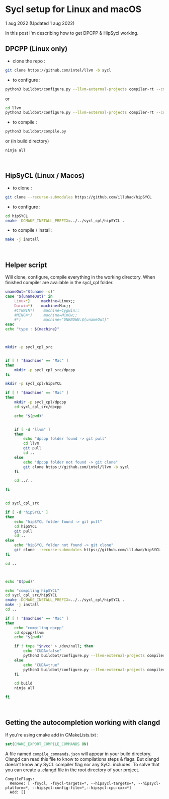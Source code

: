 # Sycl setup for Linux and macOS
1 aug 2022 (Updated 1 aug 2022)

In this post I'm describing how to get DPCPP & HipSycl working.


## DPCPP (Linux only)

- clone the repo : 

```sh
git clone https://github.com/intel/llvm -b sycl
```

- to configure : 

```sh
python3 buildbot/configure.py --llvm-external-projects compiler-rt --cmake-opt="-DCMAKE_INSTALL_PREFIX=../../sycl_cpl/dpcpp"
```

or 

```sh
cd llvm
python3 buildbot/configure.py --llvm-external-projects compiler-rt --cuda --cmake-opt="-DCMAKE_INSTALL_PREFIX=../../sycl_cpl/dpcpp"
```

- to compile : 

```sh
python3 buildbot/compile.py
```
or (in build directory)
```sh
ninja all
```


<br/>

## HipSyCL (Linux / Macos)

- to clone : 
```sh
git clone --recurse-submodules https://github.com/illuhad/hipSYCL
```
- to configure : 
```sh
cd hipSYCL
cmake -DCMAKE_INSTALL_PREFIX=../../sycl_cpl/hipSYCL .
```
- to compile / install: 
```sh
make -j install
```

<br/>

## Helper script

Will clone, configure, compile everything in the working directory. When finished compiler are available in the sycl_cpl folder.

```sh
unameOut="$(uname -s)"
case "${unameOut}" in
    Linux*)     machine=Linux;;
    Darwin*)    machine=Mac;;
    #CYGWIN*)    machine=Cygwin;;
    #MINGW*)     machine=MinGw;;
    #*)          machine="UNKNOWN:${unameOut}"
esac
echo "type : ${machine}"



mkdir -p sycl_cpl_src


if [ ! "$machine" == "Mac" ]
then 
    mkdir -p sycl_cpl_src/dpcpp
fi

mkdir -p sycl_cpl/hipSYCL

if [ ! "$machine" == "Mac" ]
then 
    mkdir -p sycl_cpl/dpcpp
    cd sycl_cpl_src/dpcpp

    echo "$(pwd)"


    if [ -d "llvm" ] 
    then
        echo "dpcpp folder found -> git pull"
        cd llvm 
        git pull
        cd ..
    else
        echo "dpcpp folder not found -> git clone"
        git clone https://github.com/intel/llvm -b sycl
    fi

    cd ../..

fi


cd sycl_cpl_src

if [ -d "hipSYCL" ] 
then
    echo "hipSYCL folder found -> git pull"
    cd hipSYCL 
    git pull
    cd ..
else
    echo "hipSYCL folder not found -> git clone"
    git clone --recurse-submodules https://github.com/illuhad/hipSYCL
fi

cd ..



echo "$(pwd)"

echo "compiling hipSYCL"
cd sycl_cpl_src/hipSYCL
cmake -DCMAKE_INSTALL_PREFIX=../../sycl_cpl/hipSYCL .
make -j install
cd ..

if [ ! "$machine" == "Mac" ]
then 
    echo "compiling dpcpp"
    cd dpcpp/llvm
    echo "$(pwd)"

    if ! type "$nvcc" > /dev/null; then
        echo "CUDA=false"
        python3 buildbot/configure.py --llvm-external-projects compiler-rt --cmake-opt="-DCMAKE_INSTALL_PREFIX=../../sycl_cpl/dpcpp"
    else
        echo "CUDA=true"
        python3 buildbot/configure.py --llvm-external-projects compiler-rt --cuda --cmake-opt="-DCMAKE_INSTALL_PREFIX=../../sycl_cpl/dpcpp"
    fi

    cd build
    ninja all

fi
```

<br/>

## Getting the autocompletion working with clangd

If you're using cmake add in CMakeLists.txt :
```cmake
set(CMAKE_EXPORT_COMPILE_COMMANDS ON)
```

A file named ```compile_commands.json``` will appear in your build directory. Clangd can read this file to know to compilations steps & flags. But clangd doesn't know any SyCL compiler flag nor any SyCL includes. To solve that you can create a .clangd file in the root directory of your project.

```
CompileFlags:
  Remove: [ -fsycl, -fsycl-targets=*, --hipsycl-targets=*, --hipsycl-platform=*, --hipsycl-config-file=*,--hipsycl-cpu-cxx=*]
  Add: []
```